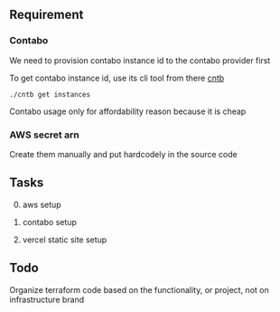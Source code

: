 ## Requirement

### Contabo

We need to provision contabo instance id to the contabo provider first

To get contabo instance id, use its cli tool from there [cntb](https://github.com/contabo/cntb)

```
./cntb get instances
```

Contabo usage only for affordability reason because it is cheap

### AWS secret arn

Create them manually and put hardcodely in the source code

## Tasks

0. aws setup

1. contabo setup

2. vercel static site setup

## Todo

Organize terraform code based on the functionality, or project, not on infrastructure brand 
